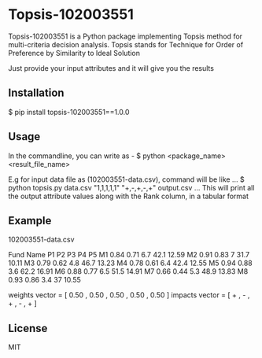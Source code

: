 # Topsis-102003551
Topsis-102003551 is a Python package implementing Topsis method for multi-criteria decision analysis.
Topsis stands for Technique for Order of Preference by Similarity to Ideal Solution

Just provide your input attributes and it will give you the results


## Installation

$ pip install topsis-102003551==1.0.0

## Usage
In the commandline, you can write as -
    $ python <package_name> <path to input_data_file_name> <weights as strings> <impacts as strings> <result_file_name>

E.g for input data file as (102003551-data.csv), command will be like
...
    $ python topsis.py data.csv "1,1,1,1,1" "+,-,+,-,+" output.csv
...
This will print all the output attribute values along with the Rank column, in a tabular format

## Example

102003551-data.csv
    
Fund Name	P1	P2	P3	P4	P5
M1	0.84	0.71	6.7	42.1	12.59
M2	0.91	0.83	7	31.7	10.11
M3	0.79	0.62	4.8	46.7	13.23
M4	0.78	0.61	6.4	42.4	12.55
M5	0.94	0.88	3.6	62.2	16.91
M6	0.88	0.77	6.5	51.5	14.91
M7	0.66	0.44	5.3	48.9	13.83
M8	0.93	0.86	3.4	37	10.55
    
weights vector = [ 0.50 , 0.50 , 0.50 , 0.50 , 0.50 ]
impacts vector = [ + , - , + , - , + ]

## License
MIT  
